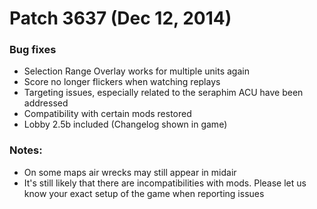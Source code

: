 # Patch 3637 (Dec 12, 2014)

### Bug fixes

- Selection Range Overlay works for multiple units again
- Score no longer flickers when watching replays
- Targeting issues, especially related to the seraphim ACU have been addressed
- Compatibility with certain mods restored
- Lobby 2.5b included (Changelog shown in game)

### Notes:

- On some maps air wrecks may still appear in midair
- It's still likely that there are incompatibilities with mods. Please let us know your exact setup of the game when reporting issues
